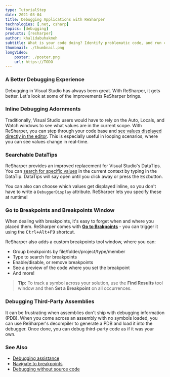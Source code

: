 ```yaml
---
type: TutorialStep
date: 2021-03-04
title: Debugging Applications with ReSharper
technologies: [.net, csharp]
topics: [debugging]
products: [resharper]
author: khalidabuhakmeh
subtitle: What is your code doing? Identify problematic code, and run code step-by-step with the debugger.
thumbnail: ./thumbnail.png
longVideo: 
    poster: ./poster.png
    url: https://TODO
---
```


### A Better Debugging Experience

Debugging in Visual Studio has always been great. With ReSharper, it gets better. Let's look at some of the improvements ReSharper brings.

### Inline Debugging Adornments

Traditionally, Visual Studio users would have to rely on the Auto, Locals, and Watch windows to see what values are in the current scope.
With ReSharper, you can step through your code base and [see values displayed directly in the editor](https://www.jetbrains.com/help/resharper/Debugging_Assistance.html#inline-debugging).
This is especially useful in looping scenarios, where you can see values change in real-time.

### Searchable DataTips

ReSharper provides an improved replacement for Visual Studio's DataTips. You can [search for specific values](https://www.jetbrains.com/help/resharper/Debugging_Assistance.html#searchable-datatips) in the current context by typing in the DataTip.
DataTips will say open until you click away or press the <kbd>Esc</kbd>button.

You can also can choose which values get displayed inline, so you don't have to write a `DebuggerDisplay` attribute. ReSharper lets you specify these at runtime!

### Go to Breakpoints and Breakpoints Window

When dealing with breakpoints, it's easy to forget when and where you placed them. ReSharper comes with [**Go to Brakpoints**](https://www.jetbrains.com/help/resharper/Navigation_and_Search_Navigating_Breakpoints.html) - you can trigger it using the <kbd>Ctrl+Alt+F9</kbd> shortcut.

ReSharper also adds a custom breakpoints tool window, where you can:
* Group breakpoints by file/folder/project/type/member
* Type to search for breakpoints
* Enable/disable, or remove breakpoints
* See a preview of the code where you set the breakpoint
* And more!

> **Tip:** To track a symbol across your solution, use the **Find Results** tool window and then **Set a Breakpoint** on all occurrences.

### Debugging Third-Party Assemblies

It can be frustrating when assemblies don't ship with debugging information (PDB).
When you come across an assembly with no symbols loaded, you can use ReSharper's decompiler to generate a PDB and load it into the debugger.
Once done, you can debug third-party code as if it was your own.

### See Also

- [Debugging assistance](https://www.jetbrains.com/help/resharper/Debugging_Assistance.html)
- [Navigate to breakpoints](https://www.jetbrains.com/help/resharper/Navigation_and_Search_Navigating_Breakpoints.html)
- [Debugging without source code](https://www.jetbrains.com/help/resharper/Debugging_Without_Source_Code.html)